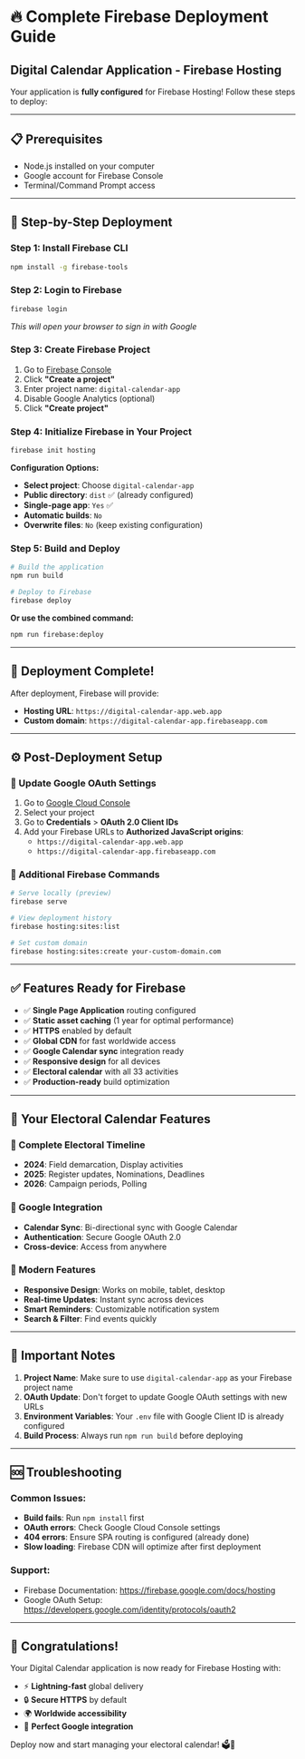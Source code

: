 # 🔥 Complete Firebase Deployment Guide

## Digital Calendar Application - Firebase Hosting

Your application is **fully configured** for Firebase Hosting! Follow these steps to deploy:

---

## **📋 Prerequisites**
- Node.js installed on your computer
- Google account for Firebase Console
- Terminal/Command Prompt access

---

## **🚀 Step-by-Step Deployment**

### **Step 1: Install Firebase CLI**
```bash
npm install -g firebase-tools
```

### **Step 2: Login to Firebase**
```bash
firebase login
```
*This will open your browser to sign in with Google*

### **Step 3: Create Firebase Project**
1. Go to [Firebase Console](https://console.firebase.google.com/)
2. Click **"Create a project"**
3. Enter project name: `digital-calendar-app`
4. Disable Google Analytics (optional)
5. Click **"Create project"**

### **Step 4: Initialize Firebase in Your Project**
```bash
firebase init hosting
```

**Configuration Options:**
- **Select project**: Choose `digital-calendar-app`
- **Public directory**: `dist` ✅ (already configured)
- **Single-page app**: `Yes` ✅
- **Automatic builds**: `No`
- **Overwrite files**: `No` (keep existing configuration)

### **Step 5: Build and Deploy**
```bash
# Build the application
npm run build

# Deploy to Firebase
firebase deploy
```

**Or use the combined command:**
```bash
npm run firebase:deploy
```

---

## **🎉 Deployment Complete!**

After deployment, Firebase will provide:
- **Hosting URL**: `https://digital-calendar-app.web.app`
- **Custom domain**: `https://digital-calendar-app.firebaseapp.com`

---

## **⚙️ Post-Deployment Setup**

### **🔐 Update Google OAuth Settings**
1. Go to [Google Cloud Console](https://console.developers.google.com/)
2. Select your project
3. Go to **Credentials** > **OAuth 2.0 Client IDs**
4. Add your Firebase URLs to **Authorized JavaScript origins**:
   - `https://digital-calendar-app.web.app`
   - `https://digital-calendar-app.firebaseapp.com`

### **🔧 Additional Firebase Commands**
```bash
# Serve locally (preview)
firebase serve

# View deployment history
firebase hosting:sites:list

# Set custom domain
firebase hosting:sites:create your-custom-domain.com
```

---

## **✅ Features Ready for Firebase**

- ✅ **Single Page Application** routing configured
- ✅ **Static asset caching** (1 year for optimal performance)
- ✅ **HTTPS** enabled by default
- ✅ **Global CDN** for fast worldwide access
- ✅ **Google Calendar sync** integration ready
- ✅ **Responsive design** for all devices
- ✅ **Electoral calendar** with all 33 activities
- ✅ **Production-ready** build optimization

---

## **🎯 Your Electoral Calendar Features**

### **📅 Complete Electoral Timeline**
- **2024**: Field demarcation, Display activities
- **2025**: Register updates, Nominations, Deadlines
- **2026**: Campaign periods, Polling

### **🔄 Google Integration**
- **Calendar Sync**: Bi-directional sync with Google Calendar
- **Authentication**: Secure Google OAuth 2.0
- **Cross-device**: Access from anywhere

### **📱 Modern Features**
- **Responsive Design**: Works on mobile, tablet, desktop
- **Real-time Updates**: Instant sync across devices
- **Smart Reminders**: Customizable notification system
- **Search & Filter**: Find events quickly

---

## **🚨 Important Notes**

1. **Project Name**: Make sure to use `digital-calendar-app` as your Firebase project name
2. **OAuth Update**: Don't forget to update Google OAuth settings with new URLs
3. **Environment Variables**: Your `.env` file with Google Client ID is already configured
4. **Build Process**: Always run `npm run build` before deploying

---

## **🆘 Troubleshooting**

### **Common Issues:**
- **Build fails**: Run `npm install` first
- **OAuth errors**: Check Google Cloud Console settings
- **404 errors**: Ensure SPA routing is configured (already done)
- **Slow loading**: Firebase CDN will optimize after first deployment

### **Support:**
- Firebase Documentation: https://firebase.google.com/docs/hosting
- Google OAuth Setup: https://developers.google.com/identity/protocols/oauth2

---

## **🎊 Congratulations!**

Your Digital Calendar application is now ready for Firebase Hosting with:
- ⚡ **Lightning-fast** global delivery
- 🔒 **Secure HTTPS** by default  
- 🌍 **Worldwide accessibility**
- 🔄 **Perfect Google integration**

Deploy now and start managing your electoral calendar! 🗳️📅